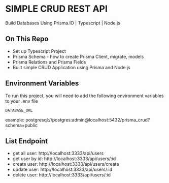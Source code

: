 # SIMPLE CRUD REST API
Build Databases Using Prisma.IO | Typescript | Node.js 

## On This Repo

- Set up Typescript Project
- Prisma Schema - how to create Prisma Client, migrate, models
- Prisma Relations and Prisma Fields
- Built simple CRUD Application using Prisma and Node.js

## Environment Variables

To run this project, you will need to add the following environment variables to your .env file

`DATABASE_URL`

example: postgresql://postgres:admin@localhost:5432/prisma_crud?schema=public

## List Endpoint
- get all user: http://localhost:3333/api/users
- get user by id: http://localhost:3333/api/users/:id
- create user: http://localhost:3333/api/users/create
- update user: http://localhost:3333/api/users/:id
- delete user: http://localhost:3333/api/users/:id